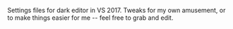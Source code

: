Settings files for dark editor in VS 2017. Tweaks for my own amusement, or to make things easier for me -- feel free to grab and edit.
